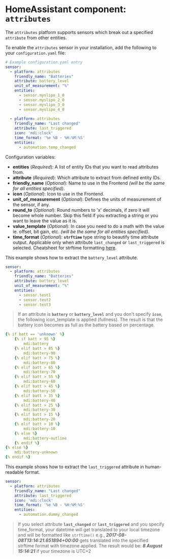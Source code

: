 # HomeAssistant component: `attributes`
The `attributes` platform supports sensors which break out a specified `attribute` from other entities.

To enable the `attributes` sensor in your installation, add the following to your `configuration.yaml` file:

```yaml
# Example configuration.yaml entry
sensor:  
  - platform: attributes
    friendly_name: "Batteries"
    attribute: battery_level
    unit_of_measurement: "%"
    entities:
      - sensor.myslipo_1_0
      - sensor.myslipo_2_0
      - sensor.myslipo_3_0
      - sensor.myslipo_4_0
      
  - platform: attributes
    friendly_name: "Last changed"
    attribute: last_triggered
    icon: 'mdi:clock'
    time_format: '%e %B - %H:%M:%S'
    entities:
      - automation.temp_changed
```

Configuration variables:

- **entities** (*Required*): A list of entity IDs that you want to read attributes from.
- **attribute** (*Required*): Which attribute to extract from defined entity IDs.
- **friendly_name** (*Optional*): Name to use in the Frontend *(will be the same for all entities specified)*.
- **icon** (*Optional*): Icon to use in the Frontend.
- **unit_of_measurement** (*Optional*): Defines the units of measurement of the sensor, if any.
- **round_to** (*Optional*): Round numbers to 'x' decimals, if zero it will become whole number. Skip this field if you extracting a string or you want to leave the value as it is.
- **value_template** (*Optional*): In case you need to do a math with the value ie. offset, bit gain, etc. *(will be the same for all entities specified)*.
- **time_format** (*Optional*): **`strftime`** type string to beautify time attribute output. Applicable only when attribute `last_changed` or `last_triggered` is selected. Cheatsheet for strftime formatting  [here](http://strftime.ninja/).

This example shows how to extract the `battery_level` attribute.

```yaml
sensor:
  - platform: attributes
    friendly_name: "Batteries"
    attribute: battery_level
    unit_of_measurement: "%"
    entities:
      - sensor.test1
      - sensor.test2
      - sensor.test3
```

>If an attribute is __`battery`__ or __`battery_level`__ and you don't specify __`icon`__, the following icon_template is applied (fullness). The result is that the battery icon becomes as full as the battery based on percentage.

```yaml
{% if batt == 'unknown' %}
    {% if batt > 95 %}
        mdi:battery
    {% elif batt > 85 %}
        mdi:battery-90
    {% elif batt > 75 %}
        mdi:battery-80
    {% elif batt > 65 %}
        mdi:battery-70
    {% elif batt > 55 %}
        mdi:battery-60
    {% elif batt > 45 %}
        mdi:battery-50
    {% elif batt > 35 %}
        mdi:battery-40
    {% elif batt > 25 %}
        mdi:battery-30
    {% elif batt > 15 %}
        mdi:battery-20
    {% elif batt > 10 %}
        mdi:battery-10
    {% else %}
        mdi:battery-outline
    {% endif %}
{% else %}
    mdi:battery-unknown
{% endif %}
```


This example shows how to extract the `last_triggered` attribute in human-readable format.

```yaml
sensor:
  - platform: attributes
    friendly_name: "Last changed"
    attribute: last_triggered
    icon: 'mdi:clock'
    time_format: '%e %B - %H:%M:%S'
    entities:
      - automation.dummy_changed
```
>If you select attribute __`last_changed`__ or __`last_triggered`__ and you specify time_format, your datetime will get translated to your local timezone and will be formatted like `strftime()` e.g., ***2017-08-08T13:14:21.651894+00:00*** gets translated into the specified strftime format with timezone applied. The result would be: ***8 August 15:14:21*** if your timezone is UTC+2
